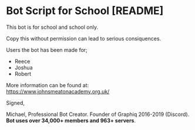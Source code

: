# Bot Script for School [README]

This bot is for school and school only.

Copy this without permission can lead to serious consiquences.


Users the bot has been made for;

- Reece
- Joshua
- Robert


More information can be found at: https://www.johnsmeatonacademy.org.uk/

Signed,

Michael,
Professional Bot Creator.
Founder of Graphiq 2016-2019 (Discord).
__Bot uses over 34,000+ members and 963+ servers__.
